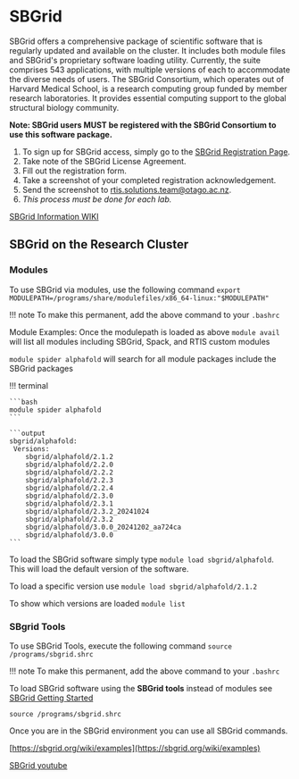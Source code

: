 # SBGrid


SBGrid offers a comprehensive package of scientific software that is regularly updated and available on the cluster. 
It includes both module files and SBGrid's proprietary software loading utility. 
Currently, the suite comprises 543 applications, with multiple versions of each to accommodate the diverse needs of users. 
The SBGrid Consortium, which operates out of Harvard Medical School, is a research computing group funded by member research laboratories. 
It provides essential computing support to the global structural biology community.


**Note: SBGrid users MUST be registered with the SBGrid Consortium to use this software package.**

1. To sign up for SBGrid access, simply go to the [SBGrid Registration Page](https://www.sbgrid.org/members/registration/).
2. Take note of the SBGrid License Agreement.
3. Fill out the registration form.
4. Take a screenshot of your completed registration acknowledgement.
5. Send the screenshot to rtis.solutions.team@otago.ac.nz. 
6. *This process must be done for each lab.*



[SBGrid Information WIKI](https://sbgrid.org/wiki)
 
## SBGrid on the Research Cluster


### Modules

To use SBGrid via modules, use the following command `export MODULEPATH=/programs/share/modulefiles/x86_64-linux:"$MODULEPATH"` 

!!! note
    To make this permanent, add the above command to your `.bashrc`

Module Examples:
Once the modulepath is loaded as above `module avail` will list all modules including SBGrid, Spack, and RTIS custom modules 

`module spider alphafold` will search for all module packages include the SBGrid packages

!!! terminal

    ```bash
    module spider alphafold
    ```

    ```output
    sbgrid/alphafold:
     Versions:
        sbgrid/alphafold/2.1.2
        sbgrid/alphafold/2.2.0
        sbgrid/alphafold/2.2.2
        sbgrid/alphafold/2.2.3
        sbgrid/alphafold/2.2.4
        sbgrid/alphafold/2.3.0
        sbgrid/alphafold/2.3.1
        sbgrid/alphafold/2.3.2_20241024
        sbgrid/alphafold/2.3.2
        sbgrid/alphafold/3.0.0_20241202_aa724ca
        sbgrid/alphafold/3.0.0
    ```


To load the SBGrid software simply type `module load sbgrid/alphafold`. This will load the default version of the software.

To load a specific version use `module load sbgrid/alphafold/2.1.2`

To show which versions are loaded `module list`


### SBgrid Tools

To use SBGrid Tools, execute the following command `source /programs/sbgrid.shrc`  
 
!!! note
    To make this permanent, add the above command to your `.bashrc`



To load SBGrid software using the **SBGrid tools** instead of modules see
[SBGrid Getting Started](https://sbgrid.org/wiki/getting_started) 

`source /programs/sbgrid.shrc`

Once you are in the SBGrid environment you can use all SBGrid commands.

[https://sbgrid.org/wiki/examples](https://sbgrid.org/wiki/examples)

[SBGrid youtube](https://www.youtube.com/user/SBGridTV)
 
